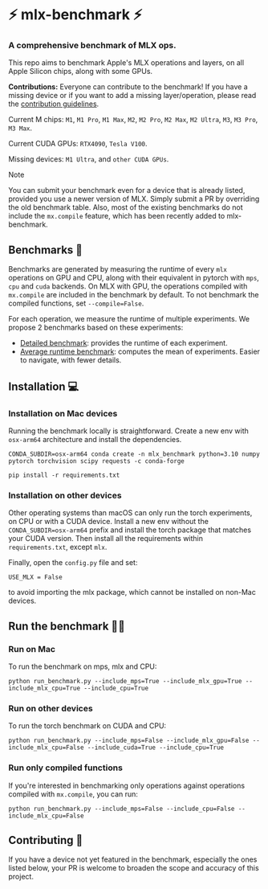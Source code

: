 # ⚡️ mlx-benchmark ⚡️
### A comprehensive benchmark of MLX ops.

This repo aims to benchmark Apple's MLX operations and layers, on all Apple Silicon chips, along with some GPUs.

**Contributions:** Everyone can contribute to the benchmark! If you have a missing device or if you want to add a missing layer/operation, please read the [contribution guidelines](CONTRIBUTING.md).

Current M chips: `M1`, `M1 Pro`, `M1 Max`, `M2`, `M2 Pro`, `M2 Max`, `M2 Ultra`, `M3`, `M3 Pro`, `M3 Max`.

Current CUDA GPUs: `RTX4090`, `Tesla V100`.

Missing devices: `M1 Ultra`, and `other CUDA GPUs`.

> [!NOTE]
> You can submit your benchmark even for a device that is already listed, provided you use a newer version of MLX. Simply submit a PR by overriding the old benchmark table. Also, most of the existing benchmarks do not include the `mx.compile` feature, which has been recently added to mlx-benchmark.

## Benchmarks 🧪

Benchmarks are generated by measuring the runtime of every `mlx` operations on GPU and CPU, along with their equivalent in pytorch with `mps`, `cpu` and `cuda` backends. On MLX with GPU, the operations compiled with `mx.compile` are included in the benchmark by default. To not benchmark the compiled functions, set `--compile=False`. 

For each operation, we measure the runtime of multiple experiments. We propose 2 benchmarks based on these experiments:

* [Detailed benchmark](benchmarks/detailed_benchmark.md): provides the runtime of each experiment. 
* [Average runtime benchmark](benchmarks/average_benchmark.md): computes the mean of experiments. Easier to navigate, with fewer details.


## Installation 💻


### Installation on Mac devices

Running the benchmark locally is straightforward. Create a new env with `osx-arm64` architecture and install the dependencies.

```shell
CONDA_SUBDIR=osx-arm64 conda create -n mlx_benchmark python=3.10 numpy pytorch torchvision scipy requests -c conda-forge

pip install -r requirements.txt
```


### Installation on other devices
Other operating systems than macOS can only run the torch experiments, on CPU or with a CUDA device. Install a new env without the `CONDA_SUBDIR=osx-arm64` prefix and install the torch package that matches your CUDA version. Then install all the requirements within `requirements.txt`, except `mlx`.

Finally, open the `config.py` file and set:
```
USE_MLX = False
```
to avoid importing the mlx package, which cannot be installed on non-Mac devices.

## Run the benchmark 🧑‍💻

### Run on Mac

To run the benchmark on mps, mlx and CPU:

```shell
python run_benchmark.py --include_mps=True --include_mlx_gpu=True --include_mlx_cpu=True --include_cpu=True
```

### Run on other devices

To run the torch benchmark on CUDA and CPU:

```shell
python run_benchmark.py --include_mps=False --include_mlx_gpu=False --include_mlx_cpu=False --include_cuda=True --include_cpu=True
```

### Run only compiled functions

If you're interested in benchmarking only operations against operations compiled with `mx.compile`, you can run:

```shell
python run_benchmark.py --include_mps=False --include_cpu=False --include_mlx_cpu=False
```

## Contributing 🚀

If you have a device not yet featured in the benchmark, especially the ones listed below, your PR is welcome to broaden the scope and accuracy of this project.
